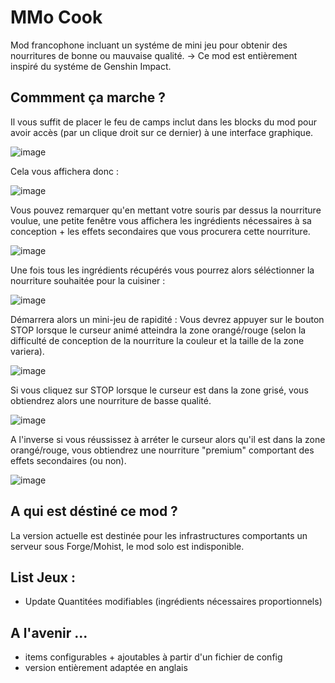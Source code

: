 # MMo Cook

Mod francophone incluant un systéme de mini jeu pour obtenir des nourritures de bonne ou mauvaise qualité.
-> Ce mod est entièrement inspiré du systéme de Genshin Impact.

## Commment ça marche ?

Il vous suffit de placer le feu de camps inclut dans les blocks du mod pour avoir accès (par un clique droit sur ce dernier) à une interface graphique.

![image](https://user-images.githubusercontent.com/73279480/148133988-b050dbe8-6285-475b-b373-b4f374a24418.png)

Cela vous affichera donc :

![image](https://user-images.githubusercontent.com/73279480/148655813-a4f8f95e-76fd-4a85-b3b5-01edb4109ae5.png)

Vous pouvez remarquer qu'en mettant votre souris par dessus la nourriture voulue, une petite fenêtre vous affichera les ingrédients nécessaires à sa conception + les effets secondaires que vous procurera cette nourriture.

![image](https://user-images.githubusercontent.com/73279480/148655838-933b6de6-ed0f-4293-b84b-a2037e891fea.png)

Une fois tous les ingrédients récupérés vous pourrez alors séléctionner la nourriture souhaitée pour la cuisiner :

![image](https://user-images.githubusercontent.com/73279480/148655878-91ffe7c9-19fd-48e5-b32d-e6400568af66.png)

Démarrera alors un mini-jeu de rapidité :
Vous devrez appuyer sur le bouton STOP lorsque le curseur animé atteindra la zone orangé/rouge (selon la difficulté de conception de la nourriture la couleur et la taille de la zone variera).

![image](https://user-images.githubusercontent.com/73279480/147995700-0b537112-8e99-401c-8d0d-82c0a6d361a7.png)


Si vous cliquez sur STOP lorsque le curseur est dans la zone grisé, vous obtiendrez alors une nourriture de basse qualité.

![image](https://user-images.githubusercontent.com/73279480/147995789-afd76aed-3783-4fd5-96a4-cbbc325a41a6.png)

A l'inverse si vous réussissez à arréter le curseur alors qu'il est dans la zone orangé/rouge, vous obtiendrez une nourriture "premium" comportant des effets secondaires (ou non).

![image](https://user-images.githubusercontent.com/73279480/147996113-839847c9-7bab-4841-9010-b1619c933bb9.png)

## A qui est déstiné ce mod ?

La version actuelle est destinée pour les infrastructures comportants un serveur sous Forge/Mohist, le mod solo est indisponible.

## List Jeux :

- Update Quantitées modifiables (ingrédients nécessaires proportionnels)


## A l'avenir ...

- items configurables + ajoutables à partir d'un fichier de config
- version entièrement adaptée en anglais
